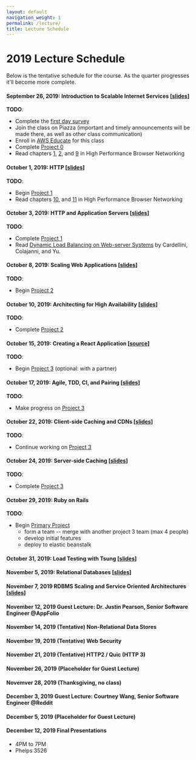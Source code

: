 ```yaml
---
layout: default
navigation_weight: 1
permalink: /lecture/
title: Lecture Schedule
---
```


# 2019 Lecture Schedule

Below is the tentative schedule for the course. As the quarter progresses it'll become more complete.

#### September 26, 2019: Introduction to Scalable Internet Services [[slides](/slides/2019/01_course_introduction/)]

**TODO**:

- Complete the [first day survey](https://forms.gle/eFxNuZ2y3VXnKoWb8)
- Join the class on Piazza (important and timely announcements will be made
  there, as well as other class communication)
- Enroll in [AWS
  Educate](https://www.awseducate.com/Registration?apptype=student&courseview=true#INFO-Student)
  for this class
- Complete [Project 0](/project0/)
- Read chapters [1](https://hpbn.co/primer-on-latency-and-bandwidth/),
  [2](https://hpbn.co/building-blocks-of-tcp/), and
  [9](https://hpbn.co/brief-history-of-http/) in High Performance Browser
  Networking

#### October 1, 2019: HTTP [[slides](/slides/2019/02_http/)]

**TODO**:

- Begin [Project 1](/project1/)
- Read chapters [10](https://hpbn.co/primer-on-web-performance/), and
  [11](https://hpbn.co/http1x/) in High Performance Browser Networking

#### October 3, 2019: HTTP and Application Servers [[slides](/slides/2019/03_http_and_application_servers/)]

**TODO**:

- Complete [Project 1](/project1/)
- Read [Dynamic Load Balancing on Web-server
  Systems](http://www.ics.uci.edu/~cs230/reading/DLB.pdf) by Cardellini,
  Colajanni, and Yu.

#### October 8, 2019: Scaling Web Applications [[slides](/slides/2019/04_scaling_web_applications/)]

**TODO**:

- Begin [Project 2](/project2/)

#### October 10, 2019: Architecting for High Availability [[slides](/slides/2019/05_high_availability/)]

**TODO**:

- Complete [Project 2](/project2/)

#### October 15, 2019: Creating a React Application [[source](https://github.com/scalableinternetservices/cs291a_react_demo/tree/master/class_app)]

**TODO**:

- Begin [Project 3](project3) (optional: with a partner)

#### October 17, 2019: Agile, TDD, CI, and Pairing [[slides](/slides/2019/06_agile_tdd_pairing/)]

**TODO**:

- Make progress on [Project 3](/project3/)

#### October 22, 2019: Client-side Caching and CDNs [[slides](/slides/2019/07_client_caching_cdn/)]

**TODO**:

- Continue working on [Project 3](/project3/)

#### October 24, 2019: Server-side Caching [[slides](/slides/2019/08_server_caching/)]

**TODO**:

- Complete [Project 3](/project3/)

#### October 29, 2019: Ruby on Rails

**TODO**:

- Begin [Primary Project](/project/)
  - form a team -- merge with another project 3 team (max 4 people)
  - develop initial features
  - deploy to elastic beanstalk

#### October 31, 2019: Load Testing with Tsung [[slides](/slides/2019/09_tsung/)]

#### November 5, 2019: Relational Databases [[slides](/slides/2019/10_relational_databases_db_concurrency_and_query_analysis/)]

#### November 7, 2019 RDBMS Scaling and Service Oriented Architectures [[slides](/slides/2019/11_rdbms_scaling/)]

#### November 12, 2019 Guest Lecture: Dr. Justin Pearson, Senior Software Engineer @AppFolio

#### November 14, 2019 (Tentative) Non-Relational Data Stores

#### November 19, 2019 (Tentative) Web Security

#### November 21, 2019 (Tentative) HTTP2 / Quic (HTTP 3)

#### November 26, 2019 (Placeholder for Guest Lecture)

#### Novemver 28, 2019 (Thanksgiving, no class)

#### December 3, 2019 Guest Lecture: Courtney Wang, Senior Software Engineer @Reddit

#### December 5, 2019 (Placeholder for Guest Lecture)

#### December 12, 2019 Final Presentations

- 4PM to 7PM
- Phelps 3526
